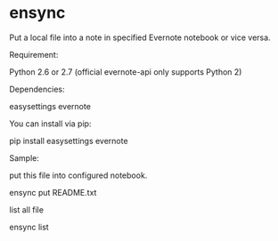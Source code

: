 # ensync
Put a local file into a note in specified Evernote notebook or vice versa.

Requirement:

Python 2.6 or 2.7 (official evernote-api only supports Python 2)


Dependencies:

easysettings
evernote

You can install via pip:

pip install easysettings evernote


Sample:

put this file into configured notebook.

  ensync put README.txt

list all file

  ensync list


